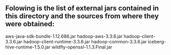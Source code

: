 Folowing is the list of external jars contained in this directory and the sources from where they were obtained:
---------------------------------------------------------------------------------------------------------------

aws-java-sdk-bundle-1.12.686.jar
hadoop-aws-3.3.6.jar
hadoop-client-3.3.6.jar
hadoop-client-runtime-3.3.6.jar
hadoop-common-3.3.6.jar
iceberg-hive-runtime-1.5.0.jar
wildfly-openssl-1.1.3.Final.jar
